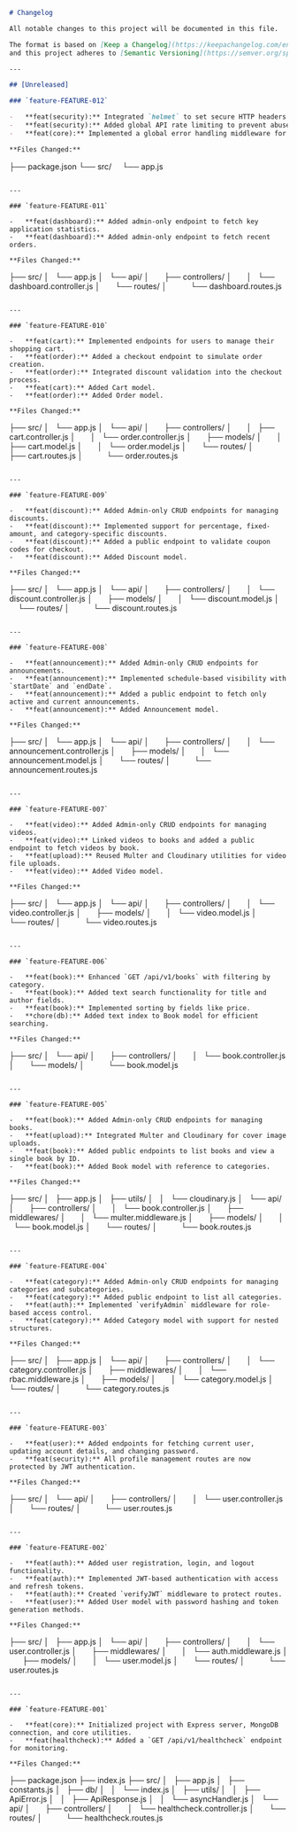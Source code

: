 ```markdown
# Changelog

All notable changes to this project will be documented in this file.

The format is based on [Keep a Changelog](https://keepachangelog.com/en/1.0.0/),
and this project adheres to [Semantic Versioning](https://semver.org/spec/v2.0.0.html).

---

## [Unreleased]

### `feature-FEATURE-012`

-   **feat(security):** Integrated `helmet` to set secure HTTP headers.
-   **feat(security):** Added global API rate limiting to prevent abuse.
-   **feat(core):** Implemented a global error handling middleware for consistent error responses.

**Files Changed:**

```

├── package.json
└── src/
    └── app.js

```

---

### `feature-FEATURE-011`

-   **feat(dashboard):** Added admin-only endpoint to fetch key application statistics.
-   **feat(dashboard):** Added admin-only endpoint to fetch recent orders.

**Files Changed:**

```

├── src/
│   └── app.js
│   └── api/
│       ├── controllers/
│       │   └── dashboard.controller.js
│       └── routes/
│           └── dashboard.routes.js

```

---

### `feature-FEATURE-010`

-   **feat(cart):** Implemented endpoints for users to manage their shopping cart.
-   **feat(order):** Added a checkout endpoint to simulate order creation.
-   **feat(order):** Integrated discount validation into the checkout process.
-   **feat(cart):** Added Cart model.
-   **feat(order):** Added Order model.

**Files Changed:**

```

├── src/
│   └── app.js
│   └── api/
│       ├── controllers/
│       │   ├── cart.controller.js
│       │   └── order.controller.js
│       ├── models/
│       │   ├── cart.model.js
│       │   └── order.model.js
│       └── routes/
│           ├── cart.routes.js
│           └── order.routes.js

```

---

### `feature-FEATURE-009`

-   **feat(discount):** Added Admin-only CRUD endpoints for managing discounts.
-   **feat(discount):** Implemented support for percentage, fixed-amount, and category-specific discounts.
-   **feat(discount):** Added a public endpoint to validate coupon codes for checkout.
-   **feat(discount):** Added Discount model.

**Files Changed:**

```

├── src/
│   └── app.js
│   └── api/
│       ├── controllers/
│       │   └── discount.controller.js
│       ├── models/
│       │   └── discount.model.js
│       └── routes/
│           └── discount.routes.js

```

---

### `feature-FEATURE-008`

-   **feat(announcement):** Added Admin-only CRUD endpoints for announcements.
-   **feat(announcement):** Implemented schedule-based visibility with `startDate` and `endDate`.
-   **feat(announcement):** Added a public endpoint to fetch only active and current announcements.
-   **feat(announcement):** Added Announcement model.

**Files Changed:**

```

├── src/
│   └── app.js
│   └── api/
│       ├── controllers/
│       │   └── announcement.controller.js
│       ├── models/
│       │   └── announcement.model.js
│       └── routes/
│           └── announcement.routes.js

```

---

### `feature-FEATURE-007`

-   **feat(video):** Added Admin-only CRUD endpoints for managing videos.
-   **feat(video):** Linked videos to books and added a public endpoint to fetch videos by book.
-   **feat(upload):** Reused Multer and Cloudinary utilities for video file uploads.
-   **feat(video):** Added Video model.

**Files Changed:**

```

├── src/
│   └── app.js
│   └── api/
│       ├── controllers/
│       │   └── video.controller.js
│       ├── models/
│       │   └── video.model.js
│       └── routes/
│           └── video.routes.js

```

---

### `feature-FEATURE-006`

-   **feat(book):** Enhanced `GET /api/v1/books` with filtering by category.
-   **feat(book):** Added text search functionality for title and author fields.
-   **feat(book):** Implemented sorting by fields like price.
-   **chore(db):** Added text index to Book model for efficient searching.

**Files Changed:**

```

├── src/
│   └── api/
│       ├── controllers/
│       │   └── book.controller.js
│       └── models/
│           └── book.model.js

```

---

### `feature-FEATURE-005`

-   **feat(book):** Added Admin-only CRUD endpoints for managing books.
-   **feat(upload):** Integrated Multer and Cloudinary for cover image uploads.
-   **feat(book):** Added public endpoints to list books and view a single book by ID.
-   **feat(book):** Added Book model with reference to categories.

**Files Changed:**

```

├── src/
│   ├── app.js
│   ├── utils/
│   │   └── cloudinary.js
│   └── api/
│       ├── controllers/
│       │   └── book.controller.js
│       ├── middlewares/
│       │   └── multer.middleware.js
│       ├── models/
│       │   └── book.model.js
│       └── routes/
│           └── book.routes.js

```

---

### `feature-FEATURE-004`

-   **feat(category):** Added Admin-only CRUD endpoints for managing categories and subcategories.
-   **feat(category):** Added public endpoint to list all categories.
-   **feat(auth):** Implemented `verifyAdmin` middleware for role-based access control.
-   **feat(category):** Added Category model with support for nested structures.

**Files Changed:**

```

├── src/
│   ├── app.js
│   └── api/
│       ├── controllers/
│       │   └── category.controller.js
│       ├── middlewares/
│       │   └── rbac.middleware.js
│       ├── models/
│       │   └── category.model.js
│       └── routes/
│           └── category.routes.js

```

---

### `feature-FEATURE-003`

-   **feat(user):** Added endpoints for fetching current user, updating account details, and changing password.
-   **feat(security):** All profile management routes are now protected by JWT authentication.

**Files Changed:**

```

├── src/
│   └── api/
│       ├── controllers/
│       │   └── user.controller.js
│       └── routes/
│           └── user.routes.js

```

---

### `feature-FEATURE-002`

-   **feat(auth):** Added user registration, login, and logout functionality.
-   **feat(auth):** Implemented JWT-based authentication with access and refresh tokens.
-   **feat(auth):** Created `verifyJWT` middleware to protect routes.
-   **feat(user):** Added User model with password hashing and token generation methods.

**Files Changed:**

```

├── src/
│   ├── app.js
│   └── api/
│       ├── controllers/
│       │   └── user.controller.js
│       ├── middlewares/
│       │   └── auth.middleware.js
│       ├── models/
│       │   └── user.model.js
│       └── routes/
│           └── user.routes.js

```

---

### `feature-FEATURE-001`

-   **feat(core):** Initialized project with Express server, MongoDB connection, and core utilities.
-   **feat(healthcheck):** Added a `GET /api/v1/healthcheck` endpoint for monitoring.

**Files Changed:**

```

├── package.json
├── index.js
├── src/
│   ├── app.js
│   ├── constants.js
│   ├── db/
│   │   └── index.js
│   ├── utils/
│   │   ├── ApiError.js
│   │   ├── ApiResponse.js
│   │   └── asyncHandler.js
│   └── api/
│       ├── controllers/
│       │   └── healthcheck.controller.js
│       └── routes/
│           └── healthcheck.routes.js

```

```